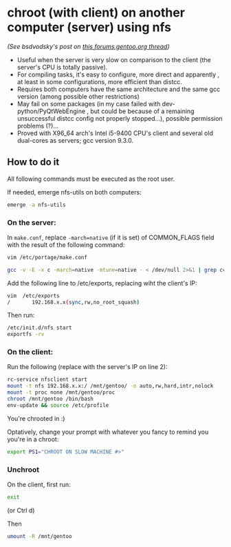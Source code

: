 # chroot (with client) on another computer (server) using nfs
*(See bsdvodsky's post on [this forums.gentoo.org thread](https://forums.gentoo.org/viewtopic-p-2408037.html))*

* Useful when the server is very slow on comparison to the client (the server's CPU is totally passive).
* For compiling tasks, it's easy to configure, more direct and apparently , at least in some configurations, more efficient than distcc.
* Requires both computers have the same architecture and the same gcc version (among possible other restrictions)
* May fail on some packages (in my case failed with dev-python/PyQtWebEngine , but could be because of a remaining unsuccessful  distcc config not properly stopped...), possible permission problems (?)...
* Proved with X96_64 arch's Intel i5-9400 CPU's client and several old dual-cores as servers; gcc version 9.3.0.

## How to do it

All following commands must be executed as the root user.

If needed, emerge nfs-utils on both computers:

```sh
emerge -a nfs-utils
```

### On the server:

In ```make.conf```, replace ```-march=native``` (if it is set) of COMMON_FLAGS field with the result of the following command:

```sh
vim /etc/portage/make.conf

gcc -v -E -x c -march=native -mtune=native - < /dev/null 2>&1 | grep cc1 | perl -pe 's/ -mno-\S+//g; s/^.* - //g;'
```

Add the following line to /etc/exports, replacing wiht the client's IP:


```sh
vim  /etc/exports
/       192.168.x.x(sync,rw,no_root_squash)
```

Then run:

```sh
/etc/init.d/nfs start
exportfs -rv
```

### On the client:

Run the following (replace with the server's IP on line 2):


```sh
rc-service nfsclient start
mount -t nfs 192.168.x.x:/ /mnt/gentoo/ -o auto,rw,hard,intr,nolock
mount -t proc none /mnt/gentoo/proc
chroot /mnt/gentoo /bin/bash
env-update && source /etc/profile
```

You're chrooted in :)

Optatively, change your prompt with whatever you fancy to remind you you're in a chroot:

```sh
export PS1="CHROOT ON SLOW MACHINE #>"
```

### Unchroot

On the client, first run:


```sh
exit
```

(or Ctrl d)

Then


```sh
umount -R /mnt/gentoo
```
